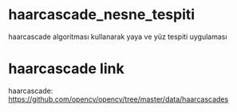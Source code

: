 # haarcascade_nesne_tespiti
haarcascade algoritması kullanarak yaya ve yüz tespiti uygulaması
# haarcascade link
haarcascade: https://github.com/opencv/opencv/tree/master/data/haarcascades
